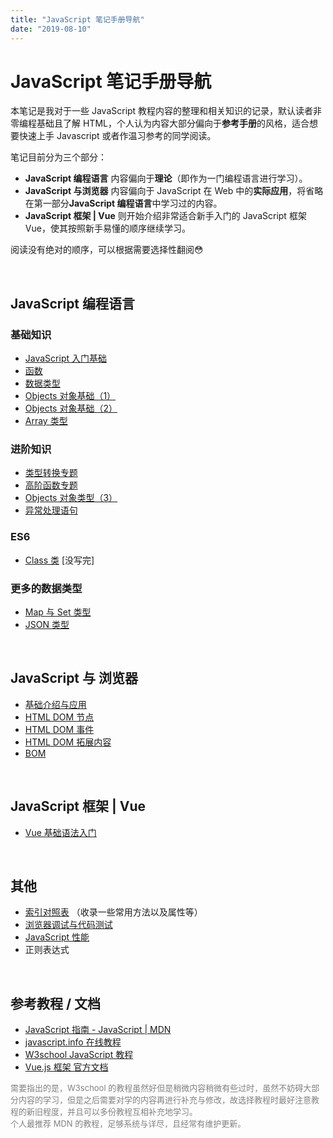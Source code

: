 ```yaml
---
title: "JavaScript 笔记手册导航"
date: "2019-08-10"
---
```


# JavaScript 笔记手册导航

本笔记是我对于一些 JavaScript 教程内容的整理和相关知识的记录，默认读者非零编程基础且了解 HTML，个人认为内容大部分偏向于**参考手册**的风格，适合想要快速上手 Javascript 或者作温习参考的同学阅读。

笔记目前分为三个部分：

- **JavaScript 编程语言** 内容偏向于**理论**（即作为一门编程语言进行学习）。
- **JavaScript 与浏览器** 内容偏向于 JavaScript 在 Web 中的**实际应用**，将省略在第一部分**JavaScript 编程语言**中学习过的内容。
- **JavaScript 框架 | Vue** 则开始介绍非常适合新手入门的 JavaScript 框架 Vue，使其按照新手易懂的顺序继续学习。

阅读没有绝对的顺序，可以根据需要选择性翻阅😳

<br>

## JavaScript 编程语言

### 基础知识

- [JavaScript 入门基础](./section-1/basic-introduction.md)
- [函数](./section-1/function.md)
- [数据类型](./section-1/data-type.md)
- [Objects 对象基础（1）](./section-1/objects-1.md)
- [Objects 对象基础（2）](./section-1/objects-2.md)
- [Array 类型](./section-1/array.md)

### 进阶知识

- [类型转换专题](./section-1/type-conversion.md)
- [高阶函数专题](./section-1/higher-order-functions.md)
- [Objects 对象类型（3）](./section-1/objects-3.md)
- [异常处理语句](./section-1/exception-handling.md)

### ES6

- [Class 类](./section-1/class.md) [没写完]

### 更多的数据类型

- [Map 与 Set 类型](./section-1/map&set.md)
- [JSON 类型](./section-1/json.md)

<br>

## JavaScript 与 浏览器

- [基础介绍与应用](./section-2/introduction.md)
- [HTML DOM 节点](./section-2/html-dom-node.md)
- [HTML DOM 事件](./section-2/html-dom-event.md)
- [HTML DOM 拓展内容](./section-2/html-dom-ex.md)
- [BOM](./section-2/bom.md)

<br/>

## JavaScript 框架 | Vue

- [Vue 基础语法入门](./vue/basic-grammar.md)

<br>

## 其他

- [索引对照表](./others/parallel-table.md)  （收录一些常用方法以及属性等）
- [浏览器调试与代码测试](./others/debug&test.md)
- [JavaScript 性能](./others/performance.md)
- 正则表达式

<br>

## 参考教程 / 文档

- [JavaScript 指南 - JavaScript | MDN](https://developer.mozilla.org/zh-CN/docs/Web/JavaScript/Guide)
- [javascript.info 在线教程](https://zh.javascript.info)
- [W3school JavaScript 教程](https://www.w3school.com.cn/js/index.asp)
- [Vue.js 框架 官方文档](https://cn.vuejs.org/)

<font size=2 color=gray>
需要指出的是，W3school 的教程虽然好但是稍微内容稍微有些过时，虽然不妨碍大部分内容的学习，但是之后需要对学的内容再进行补充与修改，故选择教程时最好注意教程的新旧程度，并且可以多份教程互相补充地学习。<br/>
个人最推荐 MDN 的教程，足够系统与详尽，且经常有维护更新。
</font>
